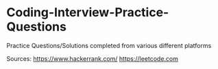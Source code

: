 # Coding-Interview-Practice-Questions
Practice Questions/Solutions completed from various different platforms

Sources:
https://www.hackerrank.com/
https://leetcode.com

